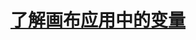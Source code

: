 # [了解画布应用中的变量](https://docs.microsoft.com/zh-cn/powerapps/maker/canvas-apps/working-with-variables)

